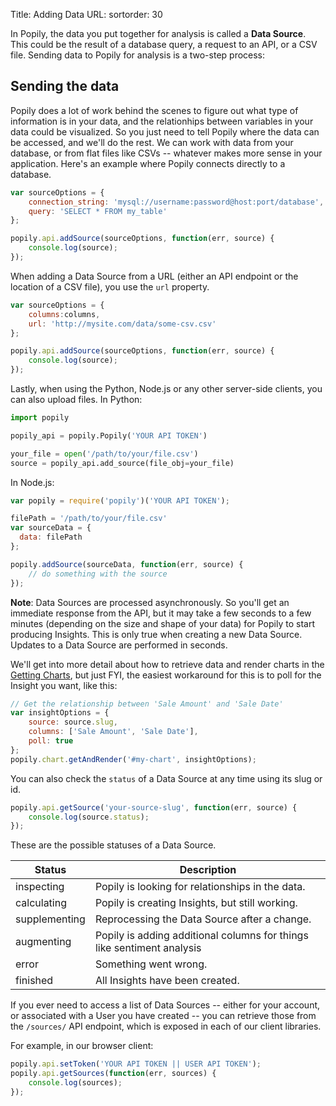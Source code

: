 Title: Adding Data
URL: 
sortorder: 30

In Popily, the data you put together for analysis is called a **Data Source**. This could be the result of a database query, a request to an API, or a CSV file. Sending data to Popily for analysis is a two-step process:

## Sending the data

Popily does a lot of work behind the scenes to figure out what type of information is in your data, and the relationhips between variables in your data could be visualized. So you just need to tell Popily where the data can be accessed, and we'll do the rest. We can work with data from your database, or from flat files like CSVs -- whatever makes more sense in your application. Here's an example where Popily connects directly to a database.

```javascript
var sourceOptions = {
    connection_string: 'mysql://username:password@host:port/database',
    query: 'SELECT * FROM my_table'
};

popily.api.addSource(sourceOptions, function(err, source) {
    console.log(source); 
});
```

When adding a Data Source from a URL (either an API endpoint or the location of a CSV file), you use the `url` property. 

```javascript
var sourceOptions = {
    columns:columns, 
    url: 'http://mysite.com/data/some-csv.csv'
};

popily.api.addSource(sourceOptions, function(err, source) {
    console.log(source); 
});
```

Lastly, when using the Python, Node.js or any other server-side clients, you can also upload files. In Python:

```python
import popily

popily_api = popily.Popily('YOUR API TOKEN')

your_file = open('/path/to/your/file.csv')
source = popily_api.add_source(file_obj=your_file)
```
In Node.js:

```javascript
var popily = require('popily')('YOUR API TOKEN');

filePath = '/path/to/your/file.csv'
var sourceData = {
  data: filePath
};

popily.addSource(sourceData, function(err, source) {
    // do something with the source
});
```

**Note**: Data Sources are processed asynchronously. So you'll get an immediate response from the API, but it may take a few seconds to a few minutes (depending on the size and shape of your data) for Popily to start producing Insights. This is only true when creating a new Data Source. Updates to a Data Source are performed in seconds.

We'll get into more detail about how to retrieve data and render charts in the [Getting Charts](/getting-charts/), but just FYI, the easiest workaround for this is to poll for the Insight you want, like this:

```javascript
// Get the relationship between 'Sale Amount' and 'Sale Date'
var insightOptions = {
    source: source.slug, 
    columns: ['Sale Amount', 'Sale Date'],
    poll: true
};
popily.chart.getAndRender('#my-chart', insightOptions);
```

You can also check the `status` of a Data Source at any time using its slug or id. 

```javascript
popily.api.getSource('your-source-slug', function(err, source) {
    console.log(source.status); 
});
```

These are the possible statuses of a Data Source. 

Status | Description
--------- | -------
inspecting | Popily is looking for relationships in the data.
calculating | Popily is creating Insights, but still working.
supplementing | Reprocessing the Data Source after a change.
augmenting | Popily is adding additional columns for things like sentiment analysis
error | Something went wrong.
finished | All Insights have been created.

If you ever need to access a list of Data Sources -- either for your account, or associated with a User you have created -- you can retrieve those from the `/sources/` API endpoint, which is exposed in each of our client libraries. 

For example, in our browser client:

```javascript
popily.api.setToken('YOUR API TOKEN || USER API TOKEN');
popily.api.getSources(function(err, sources) {
    console.log(sources); 
});
```